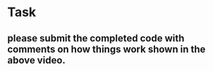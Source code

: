 # Task

## please submit the completed code with comments on how things work shown in the above video.
